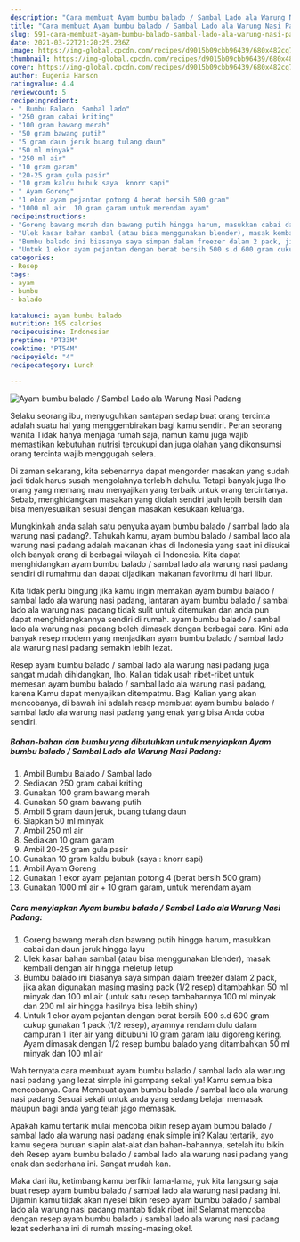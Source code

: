 ```yaml
---
description: "Cara membuat Ayam bumbu balado / Sambal Lado ala Warung Nasi Padang yang lezat dan Mudah Dibuat"
title: "Cara membuat Ayam bumbu balado / Sambal Lado ala Warung Nasi Padang yang lezat dan Mudah Dibuat"
slug: 591-cara-membuat-ayam-bumbu-balado-sambal-lado-ala-warung-nasi-padang-yang-lezat-dan-mudah-dibuat
date: 2021-03-22T21:20:25.236Z
image: https://img-global.cpcdn.com/recipes/d9015b09cbb96439/680x482cq70/ayam-bumbu-balado-sambal-lado-ala-warung-nasi-padang-foto-resep-utama.jpg
thumbnail: https://img-global.cpcdn.com/recipes/d9015b09cbb96439/680x482cq70/ayam-bumbu-balado-sambal-lado-ala-warung-nasi-padang-foto-resep-utama.jpg
cover: https://img-global.cpcdn.com/recipes/d9015b09cbb96439/680x482cq70/ayam-bumbu-balado-sambal-lado-ala-warung-nasi-padang-foto-resep-utama.jpg
author: Eugenia Hanson
ratingvalue: 4.4
reviewcount: 5
recipeingredient:
- " Bumbu Balado  Sambal lado"
- "250 gram cabai kriting"
- "100 gram bawang merah"
- "50 gram bawang putih"
- "5 gram daun jeruk buang tulang daun"
- "50 ml minyak"
- "250 ml air"
- "10 gram garam"
- "20-25 gram gula pasir"
- "10 gram kaldu bubuk saya  knorr sapi"
- " Ayam Goreng"
- "1 ekor ayam pejantan potong 4 berat bersih 500 gram"
- "1000 ml air  10 gram garam untuk merendam ayam"
recipeinstructions:
- "Goreng bawang merah dan bawang putih hingga harum, masukkan cabai dan daun jeruk hingga layu"
- "Ulek kasar bahan sambal (atau bisa menggunakan blender), masak kembali dengan air hingga meletup letup"
- "Bumbu balado ini biasanya saya simpan dalam freezer dalam 2 pack, jika akan digunakan masing masing pack (1/2 resep) ditambahkan 50 ml minyak dan 100 ml air (untuk satu resep tambahannya 100 ml minyak dan 200 ml air hingga hasilnya bisa lebih shiny)"
- "Untuk 1 ekor ayam pejantan dengan berat bersih 500 s.d 600 gram cukup gunakan 1 pack (1/2 resep), ayamnya rendam dulu dalam campuran 1 liter air yang dibubuhi 10 gram garam lalu digoreng kering. Ayam dimasak dengan 1/2 resep bumbu balado yang ditambahkan 50 ml minyak dan 100 ml air"
categories:
- Resep
tags:
- ayam
- bumbu
- balado

katakunci: ayam bumbu balado 
nutrition: 195 calories
recipecuisine: Indonesian
preptime: "PT33M"
cooktime: "PT54M"
recipeyield: "4"
recipecategory: Lunch

---
```



![Ayam bumbu balado / Sambal Lado ala Warung Nasi Padang](https://img-global.cpcdn.com/recipes/d9015b09cbb96439/680x482cq70/ayam-bumbu-balado-sambal-lado-ala-warung-nasi-padang-foto-resep-utama.jpg)

Selaku seorang ibu, menyuguhkan santapan sedap buat orang tercinta adalah suatu hal yang menggembirakan bagi kamu sendiri. Peran seorang  wanita Tidak hanya menjaga rumah saja, namun kamu juga wajib memastikan kebutuhan nutrisi tercukupi dan juga olahan yang dikonsumsi orang tercinta wajib menggugah selera.

Di zaman  sekarang, kita sebenarnya dapat mengorder masakan yang sudah jadi tidak harus susah mengolahnya terlebih dahulu. Tetapi banyak juga lho orang yang memang mau menyajikan yang terbaik untuk orang tercintanya. Sebab, menghidangkan masakan yang diolah sendiri jauh lebih bersih dan bisa menyesuaikan sesuai dengan masakan kesukaan keluarga. 



Mungkinkah anda salah satu penyuka ayam bumbu balado / sambal lado ala warung nasi padang?. Tahukah kamu, ayam bumbu balado / sambal lado ala warung nasi padang adalah makanan khas di Indonesia yang saat ini disukai oleh banyak orang di berbagai wilayah di Indonesia. Kita dapat menghidangkan ayam bumbu balado / sambal lado ala warung nasi padang sendiri di rumahmu dan dapat dijadikan makanan favoritmu di hari libur.

Kita tidak perlu bingung jika kamu ingin memakan ayam bumbu balado / sambal lado ala warung nasi padang, lantaran ayam bumbu balado / sambal lado ala warung nasi padang tidak sulit untuk ditemukan dan anda pun dapat menghidangkannya sendiri di rumah. ayam bumbu balado / sambal lado ala warung nasi padang boleh dimasak dengan berbagai cara. Kini ada banyak resep modern yang menjadikan ayam bumbu balado / sambal lado ala warung nasi padang semakin lebih lezat.

Resep ayam bumbu balado / sambal lado ala warung nasi padang juga sangat mudah dihidangkan, lho. Kalian tidak usah ribet-ribet untuk memesan ayam bumbu balado / sambal lado ala warung nasi padang, karena Kamu dapat menyajikan ditempatmu. Bagi Kalian yang akan mencobanya, di bawah ini adalah resep membuat ayam bumbu balado / sambal lado ala warung nasi padang yang enak yang bisa Anda coba sendiri.

<!--inarticleads1-->

##### Bahan-bahan dan bumbu yang dibutuhkan untuk menyiapkan Ayam bumbu balado / Sambal Lado ala Warung Nasi Padang:

1. Ambil  Bumbu Balado / Sambal lado
1. Sediakan 250 gram cabai kriting
1. Gunakan 100 gram bawang merah
1. Gunakan 50 gram bawang putih
1. Ambil 5 gram daun jeruk, buang tulang daun
1. Siapkan 50 ml minyak
1. Ambil 250 ml air
1. Sediakan 10 gram garam
1. Ambil 20-25 gram gula pasir
1. Gunakan 10 gram kaldu bubuk (saya : knorr sapi)
1. Ambil  Ayam Goreng
1. Gunakan 1 ekor ayam pejantan potong 4 (berat bersih 500 gram)
1. Gunakan 1000 ml air + 10 gram garam, untuk merendam ayam




<!--inarticleads2-->

##### Cara menyiapkan Ayam bumbu balado / Sambal Lado ala Warung Nasi Padang:

1. Goreng bawang merah dan bawang putih hingga harum, masukkan cabai dan daun jeruk hingga layu
1. Ulek kasar bahan sambal (atau bisa menggunakan blender), masak kembali dengan air hingga meletup letup
1. Bumbu balado ini biasanya saya simpan dalam freezer dalam 2 pack, jika akan digunakan masing masing pack (1/2 resep) ditambahkan 50 ml minyak dan 100 ml air (untuk satu resep tambahannya 100 ml minyak dan 200 ml air hingga hasilnya bisa lebih shiny)
1. Untuk 1 ekor ayam pejantan dengan berat bersih 500 s.d 600 gram cukup gunakan 1 pack (1/2 resep), ayamnya rendam dulu dalam campuran 1 liter air yang dibubuhi 10 gram garam lalu digoreng kering. Ayam dimasak dengan 1/2 resep bumbu balado yang ditambahkan 50 ml minyak dan 100 ml air




Wah ternyata cara membuat ayam bumbu balado / sambal lado ala warung nasi padang yang lezat simple ini gampang sekali ya! Kamu semua bisa mencobanya. Cara Membuat ayam bumbu balado / sambal lado ala warung nasi padang Sesuai sekali untuk anda yang sedang belajar memasak maupun bagi anda yang telah jago memasak.

Apakah kamu tertarik mulai mencoba bikin resep ayam bumbu balado / sambal lado ala warung nasi padang enak simple ini? Kalau tertarik, ayo kamu segera buruan siapin alat-alat dan bahan-bahannya, setelah itu bikin deh Resep ayam bumbu balado / sambal lado ala warung nasi padang yang enak dan sederhana ini. Sangat mudah kan. 

Maka dari itu, ketimbang kamu berfikir lama-lama, yuk kita langsung saja buat resep ayam bumbu balado / sambal lado ala warung nasi padang ini. Dijamin kamu tiidak akan nyesel bikin resep ayam bumbu balado / sambal lado ala warung nasi padang mantab tidak ribet ini! Selamat mencoba dengan resep ayam bumbu balado / sambal lado ala warung nasi padang lezat sederhana ini di rumah masing-masing,oke!.

